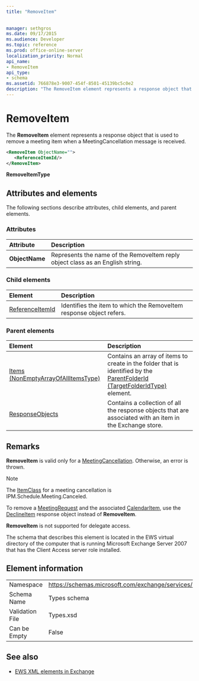```yaml
---
title: "RemoveItem"
 
 
manager: sethgros
ms.date: 09/17/2015
ms.audience: Developer
ms.topic: reference
ms.prod: office-online-server
localization_priority: Normal
api_name:
- RemoveItem
api_type:
- schema
ms.assetid: 766878e3-9007-454f-8501-45139bc5c0e2
description: "The RemoveItem element represents a response object that is used to remove a meeting item when a MeetingCancellation message is received."
---
```


# RemoveItem

The **RemoveItem** element represents a response object that is used to remove a meeting item when a MeetingCancellation message is received. 
  
```xml
<RemoveItem ObjectName="">
   <ReferenceItemId/>
</RemoveItem>
```

 **RemoveItemType**
## Attributes and elements

The following sections describe attributes, child elements, and parent elements.
  
### Attributes

|**Attribute**|**Description**|
|:-----|:-----|
|**ObjectName** <br/> |Represents the name of the RemoveItem reply object class as an English string.  <br/> |
   
### Child elements

|**Element**|**Description**|
|:-----|:-----|
|[ReferenceItemId](referenceitemid.md) <br/> |Identifies the item to which the RemoveItem response object refers.  <br/> |
   
### Parent elements

|**Element**|**Description**|
|:-----|:-----|
|[Items (NonEmptyArrayOfAllItemsType)](items-nonemptyarrayofallitemstype.md) <br/> |Contains an array of items to create in the folder that is identified by the [ParentFolderId (TargetFolderIdType)](parentfolderid-targetfolderidtype.md) element.  <br/> |
|[ResponseObjects](responseobjects.md) <br/> |Contains a collection of all the response objects that are associated with an item in the Exchange store.  <br/> |
   
## Remarks

 **RemoveItem** is valid only for a [MeetingCancellation](meetingcancellation.md). Otherwise, an error is thrown.
  
> [!NOTE]
> The [ItemClass](itemclass.md) for a meeting cancellation is IPM.Schedule.Meeting.Canceled. 
  
To remove a [MeetingRequest](meetingrequest.md) and the associated [CalendarItem](calendaritem.md), use the [DeclineItem](declineitem.md) response object instead of **RemoveItem**.
  
 **RemoveItem** is not supported for delegate access. 
  
The schema that describes this element is located in the EWS virtual directory of the computer that is running Microsoft Exchange Server 2007 that has the Client Access server role installed.
  
## Element information

|||
|:-----|:-----|
|Namespace  <br/> |https://schemas.microsoft.com/exchange/services/2006/types  <br/> |
|Schema Name  <br/> |Types schema  <br/> |
|Validation File  <br/> |Types.xsd  <br/> |
|Can be Empty  <br/> |False  <br/> |
   
## See also



- [EWS XML elements in Exchange](ews-xml-elements-in-exchange.md)

